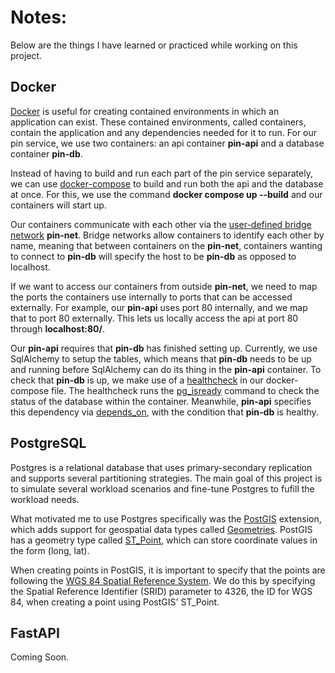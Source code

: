 # Notes:
Below are the things I have learned or practiced while working on this project.
## Docker
[Docker](https://www.docker.com/resources/what-container/) is useful for creating contained environments in which an application can exist. These contained environments, called containers, contain the application and any dependencies needed for it to run. For our pin service, we use two containers: an api container **pin-api** and a database container **pin-db**.

Instead of having to build and run each part of the pin service separately, we can use [docker-compose](https://docs.docker.com/compose/) to build and run both the api and the database at once. For this, we use the command **docker compose up --build** and our containers will start up. 

Our containers communicate with each other via the [user-defined bridge network](https://docs.docker.com/network/#user-defined-networks) **pin-net**. Bridge networks allow containers to identify each other by name, meaning that between containers on the **pin-net**, containers wanting to connect to **pin-db** will specify the host to be **pin-db** as opposed to localhost. 

If we want to access our containers from outside **pin-net**, we need to map the ports the containers use internally to ports that can be accessed externally. For example, our **pin-api** uses port 80 internally, and we map that to port 80 externally. This lets us locally access the api at port 80 through **localhost:80/**.

Our **pin-api** requires that **pin-db** has finished setting up. Currently, we use SqlAlchemy to setup the tables, which means that **pin-db** needs to be up and running before SqlAlchemy can do its thing in the **pin-api** container. To check that **pin-db** is up, we make use of a [healthcheck](https://docs.docker.com/compose/compose-file/05-services/#healthcheck) in our docker-compose file. The healthcheck runs the [pg_isready](https://www.postgresql.org/docs/current/app-pg-isready.html) command to check the status of the database within the container. Meanwhile, **pin-api** specifies this dependency via [depends_on](https://docs.docker.com/compose/compose-file/05-services/#depends_on), with the condition that **pin-db** is healthy.


## PostgreSQL
Postgres is a relational database that uses primary-secondary replication and supports several partitioning strategies. The main goal of this project is to simulate several workload scenarios and fine-tune Postgres to fufill the workload needs.

What motivated me to use Postgres specifically was the [PostGIS](https://postgis.net) extension, which adds support for geospatial data types called [Geometries](http://postgis.net/workshops/postgis-intro/geometries.html). PostGIS has a geometry type called [ST_Point](https://postgis.net/docs/ST_Point.html), which can store coordinate values in the form (long, lat). 

When creating points in PostGIS, it is important to specify that the points are following the [WGS 84 Spatial Reference System](https://gisgeography.com/wgs84-world-geodetic-system/). We do this by specifying the Spatial Reference Identifier (SRID) parameter to 4326, the ID for WGS 84, when creating a point using PostGIS' ST_Point.


## FastAPI
Coming Soon.
